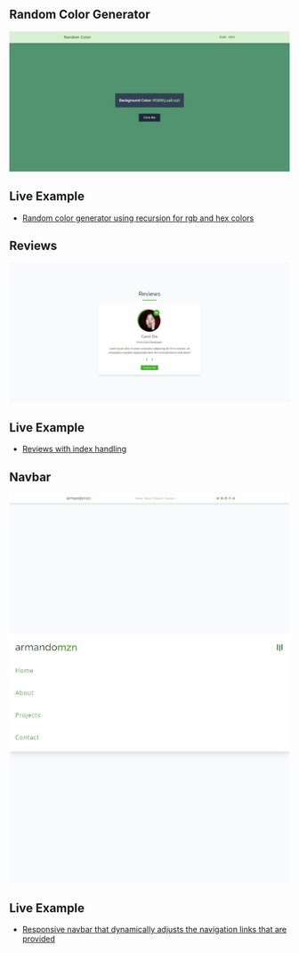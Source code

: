## Random Color Generator

![](./screenshots/random_color_generator.jpeg)

## Live Example

- [Random color generator using recursion for rgb and hex colors](https://charming-clafoutis-767e43.netlify.app/)

## Reviews
![](./screenshots//reviews.jpeg)
## Live Example
- [Reviews with index handling](https://polite-cendol-435002.netlify.app/)

## Navbar
![](./screenshots/navbar-1.jpeg)
![](./screenshots/navbar-2.jpeg)

## Live Example
- [Responsive navbar that dynamically adjusts the navigation links that are provided](https://funny-sawine-3c5025.netlify.app/)
